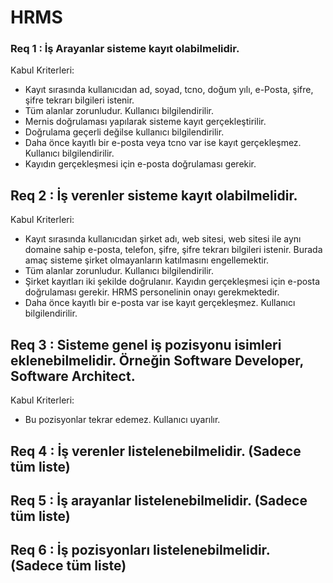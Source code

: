 # HRMS
### Req 1 : İş Arayanlar sisteme kayıt olabilmelidir.
Kabul Kriterleri:
* Kayıt sırasında kullanıcıdan ad, soyad, tcno, doğum yılı, e-Posta, şifre, şifre tekrarı bilgileri istenir.
* Tüm alanlar zorunludur. Kullanıcı bilgilendirilir.
* Mernis doğrulaması yapılarak sisteme kayıt gerçekleştirilir.
* Doğrulama geçerli değilse kullanıcı bilgilendirilir.
* Daha önce kayıtlı bir e-posta veya tcno var ise kayıt gerçekleşmez. Kullanıcı bilgilendirilir.
* Kayıdın gerçekleşmesi için e-posta doğrulaması gerekir.

## Req 2 : İş verenler sisteme kayıt olabilmelidir.
Kabul Kriterleri:
* Kayıt sırasında kullanıcıdan şirket adı, web sitesi, web sitesi ile aynı domaine sahip e-posta, telefon, şifre, şifre tekrarı bilgileri istenir. Burada amaç sisteme şirket olmayanların katılmasını engellemektir.
* Tüm alanlar zorunludur. Kullanıcı bilgilendirilir.
* Şirket kayıtları iki şekilde doğrulanır. Kayıdın gerçekleşmesi için e-posta doğrulaması gerekir. HRMS personelinin onayı gerekmektedir.
* Daha önce kayıtlı bir e-posta var ise kayıt gerçekleşmez. Kullanıcı bilgilendirilir.

## Req 3 : Sisteme genel iş pozisyonu isimleri eklenebilmelidir. Örneğin Software Developer, Software Architect.
Kabul Kriterleri:
* Bu pozisyonlar tekrar edemez. Kullanıcı uyarılır.

## Req 4 : İş verenler listelenebilmelidir. (Sadece tüm liste)

## Req 5 : İş arayanlar listelenebilmelidir. (Sadece tüm liste)

## Req 6 : İş pozisyonları listelenebilmelidir. (Sadece tüm liste)
